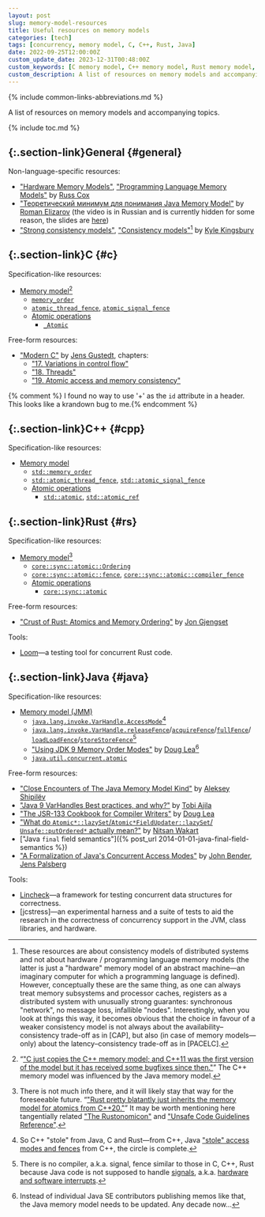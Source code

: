 ```yaml
---
layout: post
slug: memory-model-resources
title: Useful resources on memory models
categories: [tech]
tags: [concurrency, memory model, C, C++, Rust, Java]
date: 2022-09-25T12:00:00Z
custom_update_date: 2023-12-31T00:48:00Z
custom_keywords: [C memory model, C++ memory model, Rust memory model, Java memory model, JMM]
custom_description: A list of resources on memory models and accompanying topics.
---
```

{% include common-links-abbreviations.md %}

A list of resources on memory models and accompanying topics.

{% include toc.md %}

## [](#general){:.section-link}General {#general}

Non-language-specific resources:

* ["Hardware Memory Models"](https://research.swtch.com/hwmm),
  ["Programming Language Memory Models"](https://research.swtch.com/plmm)<span class="insignificant">&nbsp;by [Russ Cox](https://swtch.com/~rsc/)</span>
* ["Теоретический минимум для понимания Java Memory Model"](https://jug.ru/2014/04/%D1%80%D0%BE%D0%BC%D0%B0%D0%BD-%D0%B5%D0%BB%D0%B8%D0%B7%D0%B0%D1%80%D0%BE%D0%B2-%D1%82%D0%B5%D0%BE%D1%80%D0%B5%D1%82%D0%B8%D1%87%D0%B5%D1%81%D0%BA%D0%B8%D0%B9-%D0%BC%D0%B8%D0%BD%D0%B8%D0%BC/)<span class="insignificant">&nbsp;by [Roman Elizarov](https://github.com/elizarov)</span>
  (the video is in Russian and is currently hidden for some reason, the slides are
  [here](https://www.slideshare.net/elizarov/j-point-2014-java-memory-model))
* ["Strong consistency models"](https://aphyr.com/posts/313-strong-consistency-models),
  ["Consistency models"](https://jepsen.io/consistency)[^1]<span class="insignificant">&nbsp;by [Kyle Kingsbury](https://aphyr.com/about)</span>

## [](#c){:.section-link}C {#c}

Specification-like resources:

* [Memory model](https://en.cppreference.com/w/c/language/memory_model)[^2]
   * [`memory_order`](https://en.cppreference.com/w/c/atomic/memory_order)
   * [`atomic_thread_fence`](https://en.cppreference.com/w/c/atomic/atomic_thread_fence),
     [`atomic_signal_fence`](https://en.cppreference.com/w/c/atomic/atomic_signal_fence)
   * [Atomic operations](https://en.cppreference.com/w/c/atomic)
      * [`_Atomic`](https://en.cppreference.com/w/c/language/atomic)

Free-form resources:

* ["Modern C"](https://gustedt.gitlabpages.inria.fr/modern-c/)<span class="insignificant">&nbsp;by [Jens Gustedt](https://icps.icube.unistra.fr/index.php/Jens_Gustedt)</span>,
  chapters:
   * ["17. Variations in control flow"](https://livebook.manning.com/book/modern-c/chapter-17)
   * ["18. Threads"](https://livebook.manning.com/book/modern-c/chapter-18)
   * ["19. Atomic access and memory consistency"](https://livebook.manning.com/book/modern-c/chapter-19)

{% comment %} I found no way to use '+' as the `id` attribute in a header.
This looks like a krandown bug to me.{% endcomment %}
## [](#cpp){:.section-link}C++ {#cpp}

Specification-like resources:

* [Memory model](https://en.cppreference.com/w/cpp/language/memory_model)
  * [`std::memory_order`](https://en.cppreference.com/w/cpp/atomic/memory_order)
  * [`std::atomic_thread_fence`](https://en.cppreference.com/w/cpp/atomic/atomic_thread_fence),
    [`std::atomic_signal_fence`](https://en.cppreference.com/w/cpp/atomic/atomic_signal_fence)
  * [Atomic operations](https://en.cppreference.com/w/cpp/atomic)
    * [`std::atomic`](https://en.cppreference.com/w/cpp/atomic/atomic),
      [`std::atomic_ref`](https://en.cppreference.com/w/cpp/atomic/atomic_ref)

## [](#rs){:.section-link}Rust {#rs}

Specification-like resources:

* [Memory model](https://doc.rust-lang.org/reference/memory-model.html)[^3]
  * [`core::sync::atomic::Ordering`](https://doc.rust-lang.org/core/sync/atomic/enum.Ordering.html)
  * [`core::sync::atomic::fence`](https://doc.rust-lang.org/core/sync/atomic/fn.fence.html),
    [`core::sync::atomic::compiler_fence`](https://doc.rust-lang.org/core/sync/atomic/fn.compiler_fence.html)
  * [Atomic operations](https://doc.rust-lang.org/nomicon/atomics.html)
    * [`core::sync::atomic`](https://doc.rust-lang.org/core/sync/atomic/index.html)

Free-form resources:

* ["Crust of Rust: Atomics and Memory Ordering"](https://youtu.be/rMGWeSjctlY)<span class="insignificant">&nbsp;by [Jon Gjengset](https://thesquareplanet.com/)</span>

Tools:

* [Loom](https://crates.io/crates/loom)&mdash;a testing tool for concurrent Rust code.

## [](#java){:.section-link}Java {#java}

Specification-like resources:

* [Memory model (JMM)](https://docs.oracle.com/javase/specs/jls/se17/html/jls-17.html#jls-17.4)
  * [`java.lang.invoke.VarHandle.AccessMode`](https://docs.oracle.com/en/java/javase/17/docs/api/java.base/java/lang/invoke/VarHandle.AccessMode.html)[^4]
  * [`java.lang.invoke.VarHandle.releaseFence`](https://docs.oracle.com/en/java/javase/17/docs/api/java.base/java/lang/invoke/VarHandle.html#releaseFence())/<wbr>
    [`acquireFence`](https://docs.oracle.com/en/java/javase/17/docs/api/java.base/java/lang/invoke/VarHandle.html#acquireFence())/<wbr>
    [`fullFence`](https://docs.oracle.com/en/java/javase/17/docs/api/java.base/java/lang/invoke/VarHandle.html#fullFence())/<wbr>
    [`loadLoadFence`](https://docs.oracle.com/en/java/javase/17/docs/api/java.base/java/lang/invoke/VarHandle.html#loadLoadFence())/<wbr>
    [`storeStoreFence`](https://docs.oracle.com/en/java/javase/17/docs/api/java.base/java/lang/invoke/VarHandle.html#storeStoreFence())[^5]
  * ["Using JDK 9 Memory Order Modes"](http://gee.cs.oswego.edu/dl/html/j9mm.html)<span class="insignificant">&nbsp;by [Doug Lea](http://gee.cs.oswego.edu/)</span>[^6]
  * [`java.util.concurrent.atomic`](https://docs.oracle.com/en/java/javase/17/docs/api/java.base/java/util/concurrent/atomic/package-summary.html)

Free-form resources:

* ["Close Encounters of The Java Memory Model Kind"](https://shipilev.net/blog/2016/close-encounters-of-jmm-kind/)<span class="insignificant">&nbsp;by [Aleksey Shipilëv](https://shipilev.net/)</span>
* ["Java 9 VarHandles Best practices, and why?"](https://youtu.be/w2zaqhFczjY)<span class="insignificant">&nbsp;by [Tobi Ajila](https://github.com/tajila)</span>
* ["The JSR-133 Cookbook for Compiler Writers"](http://gee.cs.oswego.edu/dl/jmm/cookbook.html)<span class="insignificant">&nbsp;by [Doug Lea](http://gee.cs.oswego.edu/)</span>
* ["What do `Atomic*::lazySet`/<wbr>`Atomic*FieldUpdater::lazySet`/<wbr>`Unsafe::putOrdered*` actually mean?"](https://psy-lob-saw.blogspot.com/2016/12/what-is-lazyset-putordered.html)<span class="insignificant">&nbsp;by [Nitsan Wakart](https://github.com/nitsanw)</span>
* ["Java `final` field semantics"]({% post_url 2014-01-01-java-final-field-semantics %})
* ["A Formalization of Java's Concurrent Access Modes"](http://compiler.cs.ucla.edu/papers/jam/)<span class="insignificant">&nbsp;by [John Bender](https://johnbender.us/), [Jens Palsberg](https://web.cs.ucla.edu/~palsberg/)</span>

Tools:

* [Lincheck](https://github.com/Kotlin/kotlinx-lincheck)&mdash;a framework for testing
  concurrent data structures for correctness.
* [jcstress]&mdash;an experimental harness and a suite of tests to aid the research
  in the correctness of concurrency support in the JVM, class libraries, and hardware.

[^1]: These resources are about consistency models of distributed systems
    and not about hardware / programming language memory models
    (the latter is just a "hardware" memory model of an abstract machine&mdash;an imaginary computer
    for which a programming language is defined). However, conceptually these are the same thing,
    as one can always treat memory subsystems and processor caches, registers
    as a distributed system with unusually strong guarantes:
    synchronous "network", no message loss, infallible "nodes". Interestingly, when you look
    at things this way, it becomes obvious that the choice in favour of a weaker consistency model
    is not always about the availability&ndash;consistency trade-off as in [CAP],
    but also (in case of memory models&mdash;only) about the latency&ndash;consistency trade-off
    as in [PACELC].

[^2]: <q>["C just copies the C++ memory model; and C++11 was the first version of the model but it has received some bugfixes since then."](https://doc.rust-lang.org/nomicon/atomics.html)</q>
    The C++ memory model was influenced by the Java memory model.

[^3]: There is not much info there, and it will likely stay that way for the foreseeable future.
    <q>["Rust pretty blatantly just inherits the memory model for atomics from C++20."](https://doc.rust-lang.org/nomicon/atomics.html)</q>
    It may be worth mentioning here tangentially related
    ["The Rustonomicon"](https://doc.rust-lang.org/nomicon/index.html)
    and ["Unsafe Code Guidelines Reference"](https://rust-lang.github.io/unsafe-code-guidelines/).

[^4]: So C++ "stole" from Java, C and Rust&mdash;from C++,
    Java ["stole" access modes and fences](https://openjdk.org/jeps/193) from C++,
    the circle is complete.

[^5]: There is no compiler, a.k.a. signal, fence similar to those in C, C++, Rust
    because Java code is not supposed to handle
    [signals](https://pubs.opengroup.org/onlinepubs/9699919799/functions/V2_chap02.html#tag_15_04),
    a.k.a. [hardware and software interrupts](https://en.wikipedia.org/wiki/Interrupt).

[^6]: Instead of individual Java SE contributors publishing memos like that,
    the Java memory model needs to be updated. Any decade now&hellip;
